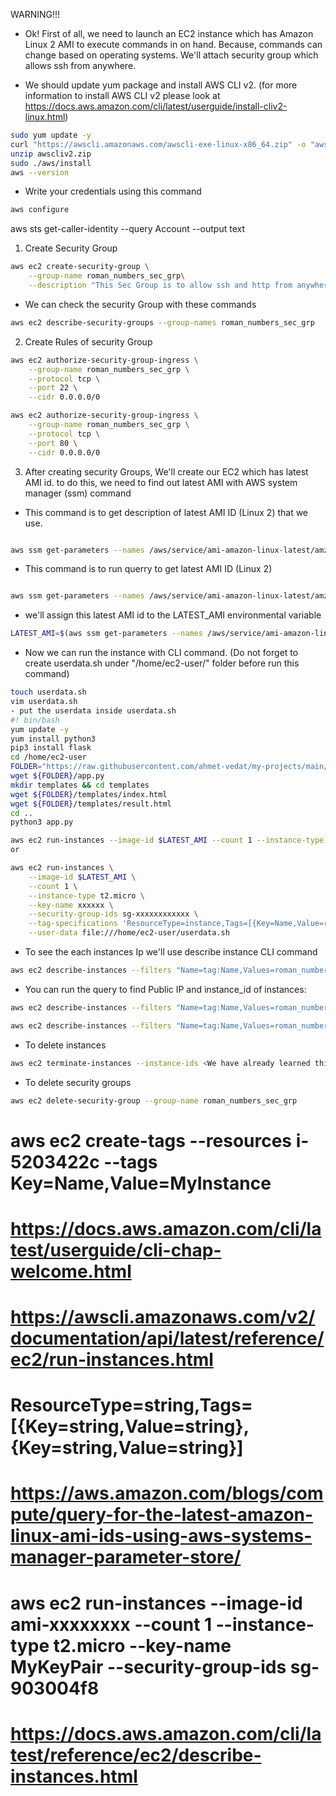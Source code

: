 WARNING!!!

- Ok! First of all, we need to launch an EC2 instance which has Amazon Linux 2 AMI to execute commands in on hand. Because, commands can change based on operating systems. We'll attach security group which allows ssh from anywhere.

- We should update yum package and install AWS CLI v2. (for more information to install AWS CLI v2 please look at https://docs.aws.amazon.com/cli/latest/userguide/install-cliv2-linux.html)

```bash
sudo yum update -y
curl "https://awscli.amazonaws.com/awscli-exe-linux-x86_64.zip" -o "awscliv2.zip"
unzip awscliv2.zip
sudo ./aws/install
aws --version
```

- Write your credentials using this command

```bash
aws configure
```

aws sts get-caller-identity --query Account --output text

1. Create Security Group

```bash
aws ec2 create-security-group \
    --group-name roman_numbers_sec_grp\
    --description "This Sec Group is to allow ssh and http from anywhere"
```

- We can check the security Group with these commands

```bash
aws ec2 describe-security-groups --group-names roman_numbers_sec_grp
```

2. Create Rules of security Group

```bash
aws ec2 authorize-security-group-ingress \
    --group-name roman_numbers_sec_grp \
    --protocol tcp \
    --port 22 \
    --cidr 0.0.0.0/0

aws ec2 authorize-security-group-ingress \
    --group-name roman_numbers_sec_grp \
    --protocol tcp \
    --port 80 \
    --cidr 0.0.0.0/0
```

3. After creating security Groups, We'll create our EC2 which has latest AMI id. to do this, we need to find out latest AMI with AWS system manager (ssm) command

- This command is to get description of latest AMI ID (Linux 2) that we use.

```bash

aws ssm get-parameters --names /aws/service/ami-amazon-linux-latest/amzn2-ami-hvm-x86_64-gp2 --region us-east-1
```

- This command is to run querry to get latest AMI ID (Linux 2)

```bash

aws ssm get-parameters --names /aws/service/ami-amazon-linux-latest/amzn2-ami-hvm-x86_64-gp2 --query 'Parameters[0].[Value]' --output text
```

- we'll assign this latest AMI id to the LATEST_AMI environmental variable

```bash
LATEST_AMI=$(aws ssm get-parameters --names /aws/service/ami-amazon-linux-latest/amzn2-ami-hvm-x86_64-gp2 --query 'Parameters[0].[Value]' --output text)
```

- Now we can run the instance with CLI command. (Do not forget to create userdata.sh under "/home/ec2-user/" folder before run this command)

```bash
touch userdata.sh
vim userdata.sh
- put the userdata inside userdata.sh
#! bin/bash
yum update -y
yum install python3
pip3 install flask
cd /home/ec2-user
FOLDER="https://raw.githubusercontent.com/ahmet-vedat/my-projects/main/Project-001-Roman-Numerals-Converter/"
wget ${FOLDER}/app.py
mkdir templates && cd templates
wget ${FOLDER}/templates/index.html
wget ${FOLDER}/templates/result.html
cd ..
python3 app.py
```

```bash
aws ec2 run-instances --image-id $LATEST_AMI --count 1 --instance-type t2.micro --key-name Vedat --security-group-ids sg-xxxxxxxxxx --tag-specifications 'ResourceType=instance,Tags=[{Key=Name,Value=roman_numbers}]' --user-data file:///home/ec2-user/userdata.sh
or

aws ec2 run-instances \
    --image-id $LATEST_AMI \
    --count 1 \
    --instance-type t2.micro \
    --key-name xxxxxx \
    --security-group-ids sg-xxxxxxxxxxxx \
    --tag-specifications 'ResourceType=instance,Tags=[{Key=Name,Value=roman_numbers}]' \
    --user-data file:///home/ec2-user/userdata.sh
```

- To see the each instances Ip we'll use describe instance CLI command

```bash
aws ec2 describe-instances --filters "Name=tag:Name,Values=roman_numbers"
```

- You can run the query to find Public IP and instance_id of instances:

```bash
aws ec2 describe-instances --filters "Name=tag:Name,Values=roman_numbers" --query 'Reservations[].Instances[].PublicIpAddress[]'

aws ec2 describe-instances --filters "Name=tag:Name,Values=roman_numbers" --query 'Reservations[].Instances[].InstanceId[]'
```

- To delete instances

```bash
aws ec2 terminate-instances --instance-ids <We have already learned this id with query on above>
```

- To delete security groups

```bash
aws ec2 delete-security-group --group-name roman_numbers_sec_grp
```

# aws ec2 create-tags --resources i-5203422c --tags Key=Name,Value=MyInstance

# https://docs.aws.amazon.com/cli/latest/userguide/cli-chap-welcome.html

# https://awscli.amazonaws.com/v2/documentation/api/latest/reference/ec2/run-instances.html

# ResourceType=string,Tags=[{Key=string,Value=string},{Key=string,Value=string}]

# https://aws.amazon.com/blogs/compute/query-for-the-latest-amazon-linux-ami-ids-using-aws-systems-manager-parameter-store/

# aws ec2 run-instances --image-id ami-xxxxxxxx --count 1 --instance-type t2.micro --key-name MyKeyPair --security-group-ids sg-903004f8

# https://docs.aws.amazon.com/cli/latest/reference/ec2/describe-instances.html
